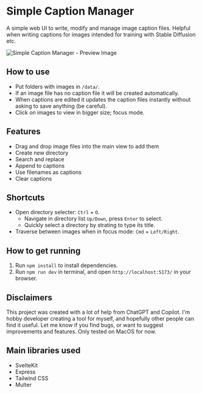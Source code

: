 # Simple Caption Manager
A simple web UI to write, modify and manage image caption files. Helpful when writing captions for images intended for training with Stable Diffusion etc.

![Simple Caption Manager - Preview Image](https://user-images.githubusercontent.com/6050484/237302030-895b87da-6c31-4cad-88d8-97f22e3179af.png)


## How to use
* Put folders with images in `/data/`. 
* If an image file has no caption file it will be created automatically.
* When captions are edited it updates the caption files instantly without asking to save anything (be careful).
* Click on images to view in bigger size; focus mode.

## Features
* Drag and drop image files into the main view to add them
* Create new directory
* Search and replace
* Append to captions
* Use filenames as captions
* Clear captions

## Shortcuts
* Open directory selecter:  `Ctrl` + `O`.
  * Navigate in directory list `Up/Down`, press `Enter` to select.
  * Quickly select a directory by strating to type its title.
* Traverse between images when in focus mode: `Cmd` + `Left/Right`.

## How to get running
1. Run `npm install` to install dependencies.
2. Run `npm run dev` in terminal, and open `http://localhost:5173/` in your browser.

## Disclaimers
This project was created with a lot of help from ChatGPT and Copilot. I'm hobby developer creating a tool for myself, and hopefully other people can find it useful. Let me know if you find bugs, or want to suggest improvements and features. Only tested on MacOS for now.

## Main libraries used
* SvelteKit
* Express
* Tailwind CSS
* Multer